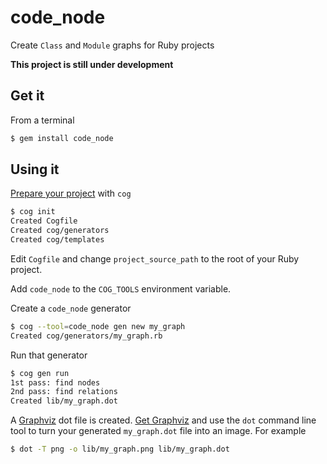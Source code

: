 code_node
=========

Create `Class` and `Module` graphs for Ruby projects

**This project is still under development**

Get it
------

From a terminal

```bash
$ gem install code_node
```

Using it
--------

[Prepare your project](https://github.com/ktonon/cog#prepare-a-project) with `cog`

```bash
$ cog init
Created Cogfile
Created cog/generators
Created cog/templates
```

Edit `Cogfile` and change `project_source_path` to the root of your Ruby project.

Add `code_node` to the `COG_TOOLS` environment variable.

Create a `code_node` generator

```bash
$ cog --tool=code_node gen new my_graph
Created cog/generators/my_graph.rb
```

Run that generator

```bash
$ cog gen run
1st pass: find nodes
2nd pass: find relations
Created lib/my_graph.dot
```

A [Graphviz](http://www.graphviz.org) dot file is created. [Get Graphviz](http://www.graphviz.org/Download.php)
and use the `dot` command line tool to turn your generated `my_graph.dot` file into an image.
For example

```bash
$ dot -T png -o lib/my_graph.png lib/my_graph.dot
```
